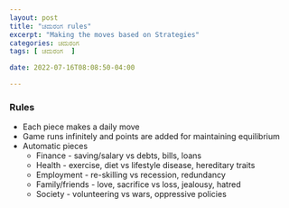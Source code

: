 ```yaml
---
layout: post
title: "ಚದುರಂಗ rules"
excerpt: "Making the moves based on Strategies"
categories: ಚದುರಂಗ
tags: [ ಚದುರಂಗ  ]

date: 2022-07-16T08:08:50-04:00

---
```


### Rules
* Each piece makes a daily move
* Game runs infinitely and points are added for maintaining equilibrium
* Automatic pieces
  * Finance - saving/salary vs debts, bills, loans
  * Health - exercise, diet vs lifestyle disease, hereditary traits
  * Employment - re-skilling vs recession, redundancy
  * Family/friends - love, sacrifice vs loss, jealousy, hatred
  * Society - volunteering vs wars, oppressive policies
